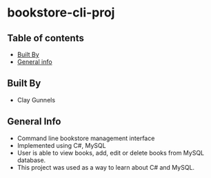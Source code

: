 # bookstore-cli-proj

## Table of contents

- [Built By](#built-by)
- [General info](#general-info)

## Built By

- Clay Gunnels

## General Info

- Command line bookstore management interface
- Implemented using C#, MySQL
- User is able to view books, add, edit or delete books from MySQL database.
- This project was used as a way to learn about C# and MySQL.
